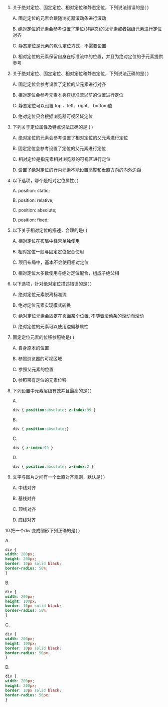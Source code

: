 1. 关于绝对定位、固定定位、相对定位和静态定位，下列说法错误的是( )

   A. 固定定位的元素会跟随浏览器滚动条进行滚动

   B. 绝对定位的元素会参考设置了定位(非静态)的父元素或者祖级元素进行定位对齐

   C. 静态定位是元素的默认定位方式，不需要设置

   D. 相对定位的元素保留自身在标准流中的位置，并且为绝对定位的子元素提供参考



2. 关于绝对定位、固定定位、相对定位和静态定位，下列说法正确的是( )

   A. 固定定位会参考设置了定位的父元素进行对齐

   B. 相对定位会参考元素本身在标准流以前的位置进行定位

   C. 静态定位可以设置 top 、left、right、 bottom值

   D. 绝对定位只会根据浏览器可视区域定位



3. 下列关于定位属性及特点说法正确的是 ( )

   A. 绝对定位的元素会参考设置了相对定位的父元素进行定位

   B. 固定定位会参考设置了定位的父元素进行定位

   C. 相对定位是指元素相对浏览器的可视区进行定位

   D. 设置了绝对定位的行内元素不能设置高度和垂直方向的内外边距



4. 以下选项，哪个是相对定位属性( )

   A. position: static;

   B. position: relative;

   C. position: absolute;

   D. position: fixed;



5. 以下关于相对定位的描述，合理的是( )

   A. 相对定位在布局中经常单独使用

   B. 相对定位一般与固定定位配合使用

   C. 项目布局中，基本不会使用相对定位

   D. 相对定位大多数使用与绝对定位配合，组成子绝父相



6. 以下选项，针对绝对定位描述错误的是( )

   A. 绝对定位元素脱离标准流

   B. 绝对定位元素实现模式转换

   C. 绝对定位元素会固定在页面某个位置, 不随着滚动条的滚动而滚动

   D. 绝对定位的元素可以使用边偏移属性



7. 固定定位元素的位移参照物是( )

   A. 自身原本的位置

   B. 参照浏览器的可视区域

   C. 参照父元素的位置

   D. 参照带有定位的元素位移



8. 下列设置中元素层级有效并且最高的是( )

   A. 

   ```css
   div { position:absolute; z-index:99 }
   ```

   B. 

   ```css
   div { position:absolute;}
   ```

   C. 

   ```css
   div { z-index:99 }
   ```

   D. 

   ```css
   div { position:absolute; z-index:2 }
   ```



9. 文字与图片之间有一个垂直对齐规则，默认是( )

   A. 中线对齐

   B. 基线对齐

   C. 顶线对齐

   D. 底线对齐



10.把一个div 变成圆形下列正确的是( )

A. 

```css
div {
width: 200px;
height: 200px;
border: 10px solid black;
border-radius: 50%;
}
```

B. 

```css
div {
width: 200px;
height: 100px;
border: 10px solid black;
border-radius: 50%;
}
```

C. 

```css
div {
width: 200px;
height: 100px;
border: 10px solid black;
border-radius: 50px;
}
```

D. 

```css
div {
width: 200px;
height: 200px;
border: 10px solid black;
border-radius: 50px;
}
```

